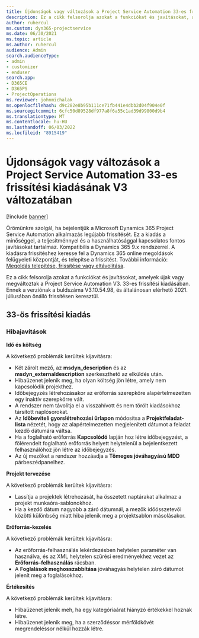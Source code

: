 ```yaml
---
title: Újdonságok vagy változások a Project Service Automation 33-es frissítési kiadásának V3 változatában
description: Ez a cikk felsorolja azokat a funkciókat és javításokat, amelyek elérhetők a Project Service Automation V3. 33-os frissítési kiadásában.
author: ruhercul
ms.custom: dyn365-projectservice
ms.date: 06/30/2021
ms.topic: article
ms.author: ruhercul
audience: Admin
search.audienceType:
- admin
- customizer
- enduser
search.app:
- D365CE
- D365PS
- ProjectOperations
ms.reviewer: johnmichalak
ms.openlocfilehash: d9c282e8b95b111ce71fb441e4dbb2d04f904e0f
ms.sourcegitcommit: 6cfc50d89528df977a8f6a55c1ad39d99800d9b4
ms.translationtype: MT
ms.contentlocale: hu-HU
ms.lasthandoff: 06/03/2022
ms.locfileid: "8915419"
---
```

# <a name="whats-new-or-changed-in-project-service-automation-update-release-33-v3"></a>Újdonságok vagy változások a Project Service Automation 33-es frissítési kiadásának V3 változatában

[!include [banner](../includes/psa-now-project-operations.md)]

Örömünkre szolgál, ha bejelentjük a Microsoft Dynamics 365 Project Service Automation alkalmazás legújabb frissítését. Ez a kiadás a minőséggel, a teljesítménnyel és a használhatósággal kapcsolatos fontos javításokat tartalmaz. Kompatibilis a Dynamics 365 9.x rendszerrel. A kiadásra frissítéshez keresse fel a Dynamics 365 online megoldások felügyeleti központját, és telepítse a frissítést. További információ: [Megoldás telepítése, frissítése vagy eltávolítása](/power-platform/admin/install-remove-preferred-solution).

Ez a cikk felsorolja azokat a funkciókat és javításokat, amelyek újak vagy megváltoztak a Project Service Automation V3. 33-es frissítési kiadásában. Ennek a verziónak a buldszáma V3.10.54.98, és általánosan elérhető 2021. júliusában önálló frissítésen keresztül.

## <a name="update-release-33"></a>33-ös frissítési kiadás

### <a name="bug-fixes"></a>Hibajavítások

**Idő és költség**

A következő problémák kerültek kijavításra:

- Két zárolt mező, az **msdyn_description** és az **msdyn_externaldescription** szerkeszthető az elküldés után.
- Hibaüzenet jelenik meg, ha olyan költség jön létre, amely nem kapcsolódik projekthez.
- Időbejegyzés létrehozásakor az erőforrás szerepköre alapértelmezetten egy inaktív szerepkörre vált.
- A rendszer nem távolítja el a visszahívott és nem törölt kiadásokhoz társított naplósorokat.
- Az **Időbeviteli gyorslétrehozási űrlapon** módosítsa a **Projektfeladat-lista** nézetét, hogy az alapértelmezetten megjelenített dátumot a feladat kezdő dátumára váltsa.
- Ha a foglalható erőforrás **Kapcsolódó** lapján hoz létre időbejegyzést, a fölérendelt foglalható erőforrás helyett helytelenül a bejelentkezett felhasználóhoz jön létre az időbejegyzés.
- Az új mezőket a rendszer hozzáadja a **Tömeges jóváhagyású MDD** párbeszédpanelhez.

**Projekt tervezése**

A következő problémák kerültek kijavításra:
- Lassítja a projektek létrehozását, ha összetett naptárakat alkalmaz a projekt munkaóra-sablonokhoz.
- Ha a kezdő dátum nagyobb a záró dátumnál, a mezők időösszetevői közötti különbség miatt hiba jelenik meg a projektsablon másolásakor.

**Erőforrás-kezelés**

A következő problémák kerültek kijavításra:
- Az erőforrás-felhasználás lekérdezésben helytelen paraméter van használva, és az XML helytelen szűrési eredményekhez vezet az **Erőforrás-felhasználás** rácsban.
- A **Foglalások meghosszabbítása** jóváhagyás helytelen záró dátumot jelenít meg a foglalásokhoz.

**Értékesítés**

A következő problémák kerültek kijavításra:
- Hibaüzenet jelenik meh, ha egy kategóriaárat hiányzó értékekkel hoznak létre.
- Hibaüzenet jelenik meg, ha a szerződéssor mérföldkövét megrendeléssor nélkül hozzák létre.
